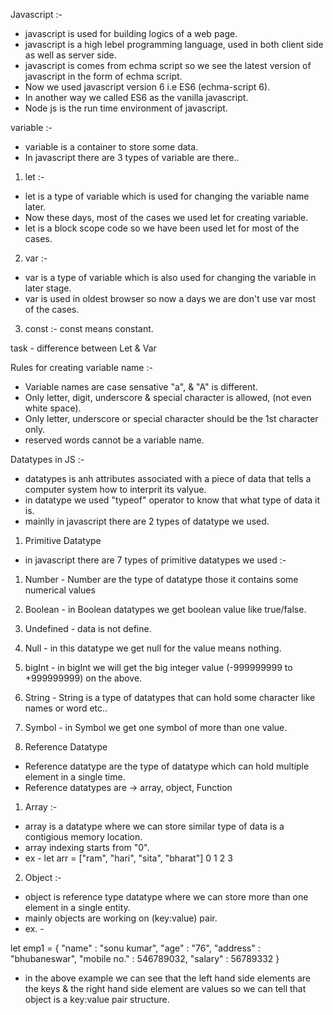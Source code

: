 Javascript :-

- javascript is used for building logics of a web page.
- javascript is a high lebel programming language, used in both client side as well as server side.
- javascript is comes from echma script so we see the latest version of javascript in the form of echma script.
- Now we used javascript version 6 i.e ES6 (echma-script 6).
- In another way we called ES6 as the vanilla javascript.
- Node js is the run time environment of javascript.

variable :-

- variable is a container to store some data.
- In javascript there are 3 types of variable are there..
1. let :-

- let is a type of variable which is used for changing the variable name later.
- Now these days, most of the cases we used let for creating variable.
- let is a block scope code so we have been used let for most of the cases.

2. var :-

- var is a type of variable which is also used for changing the variable in later stage.
- var is used in oldest browser so now a days we are don't use var most of the cases.

3. const :- const means constant.

task - difference between Let & Var

Rules for creating variable name :-

- Variable names are case sensative "a", & "A" is different.
- Only letter, digit, underscore & special character is allowed, (not even white space).
- Only letter, underscore or special character should be the 1st character only.
- reserved words cannot be a variable name.

Datatypes in JS :-

- datatypes is anh attributes associated with a piece of data that tells a computer system how to interprit its valyue.
- in datatype we used "typeof" operator to know that what type of data it is.
- mainlly in javascript there are 2 types of datatype we used.

1. Primitive Datatype

- in javascript there are 7 types of primitive datatypes we used :-
1. Number - Number are the type of datatype those it contains some numerical values

2. Boolean - in Boolean datatypes we get boolean value like true/false.

3. Undefined - data is not define.

4. Null - in this datatype we get null for the value means nothing.

5. bigInt - in bigInt we will get the big integer value (-999999999 to +999999999) on the above.

6. String - String is a type of datatypes that can hold some character like names or word etc..

7. Symbol - in Symbol we get one symbol of more than one value.

2. Reference Datatype

- Reference datatype are the type of datatype which can hold multiple element in a single time.
- Reference datatypes are -> array, object, Function

1. Array :-

- array is a datatype where we can store similar type of data is a contigious memory location.
- array indexing starts from "0".
- ex - let arr = ["ram", "hari", "sita", "bharat"] 0 1 2 3

2. Object :-

- object is reference type datatype where we can store more than one element in a single entity.
- mainly objects are working on (key:value) pair.
- ex. -

let emp1 = { "name" : "sonu kumar", "age" : "76", "address" : "bhubaneswar", "mobile no." : 546789032, "salary" : 56789332 }

- in the above example we can see that the left hand side elements are the keys & the right hand side element are values so we can tell that object is a key:value pair structure.